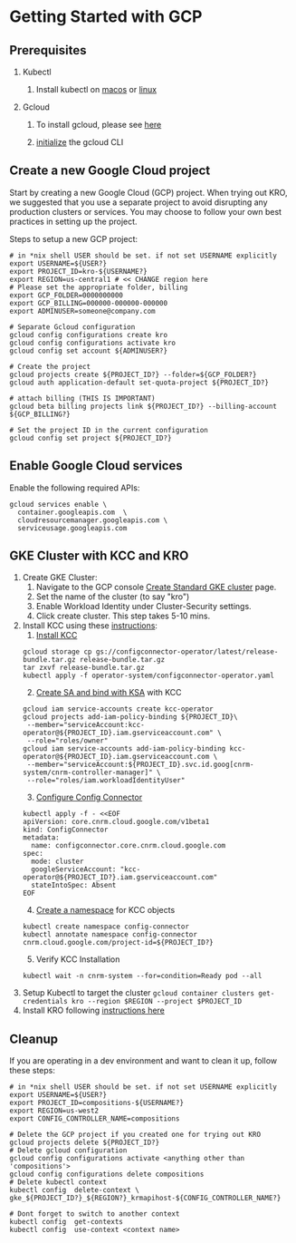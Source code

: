# Getting Started with GCP

## Prerequisites

1. Kubectl

   1. Install kubectl on [macos](https://kubernetes.io/docs/tasks/tools/install-kubectl-macos/) or [linux](https://kubernetes.io/docs/tasks/tools/install-kubectl-linux/) 

2. Gcloud

   1. To install gcloud, please see [here](https://cloud.google.com/sdk/docs/install)

   2. [initialize](https://cloud.google.com/sdk/docs/initializing) the gcloud CLI

## Create a new Google Cloud project

Start by creating a new Google Cloud (GCP) project. When trying out KRO, we suggested that you use a separate project to avoid disrupting any production clusters or services. You may choose to follow your own best practices in setting up the project.

Steps to setup a new GCP project: 

```
# in *nix shell USER should be set. if not set USERNAME explicitly
export USERNAME=${USER?}
export PROJECT_ID=kro-${USERNAME?} 
export REGION=us-central1 # << CHANGE region here 
# Please set the appropriate folder, billing
export GCP_FOLDER=0000000000
export GCP_BILLING=000000-000000-000000
export ADMINUSER=someone@company.com

# Separate Gcloud configuration
gcloud config configurations create kro
gcloud config configurations activate kro
gcloud config set account ${ADMINUSER?}

# Create the project
gcloud projects create ${PROJECT_ID?} --folder=${GCP_FOLDER?}
gcloud auth application-default set-quota-project ${PROJECT_ID?}

# attach billing (THIS IS IMPORTANT)
gcloud beta billing projects link ${PROJECT_ID?} --billing-account ${GCP_BILLING?}

# Set the project ID in the current configuration
gcloud config set project ${PROJECT_ID?}
```

## Enable Google Cloud services

Enable the following required APIs:

```
gcloud services enable \
  container.googleapis.com  \
  cloudresourcemanager.googleapis.com \
  serviceusage.googleapis.com
```

## GKE Cluster with KCC and KRO

1. Create GKE Cluster:
   1. Navigate to the GCP console [Create Standard GKE cluster](https://pantheon.corp.google.com/kubernetes/add) page.
   1.  Set the name of the cluster (to say "kro")
   1. Enable Workload Identity under Cluster-Security settings. 
   1. Click create cluster. This step takes 5-10 mins.
2. Install KCC using these [instructions](https://cloud.google.com/config-connector/docs/how-to/install-manually):
   1. [Install KCC](https://cloud.google.com/config-connector/docs/how-to/install-manually#installing_the_operator)  
   ```
   gcloud storage cp gs://configconnector-operator/latest/release-bundle.tar.gz release-bundle.tar.gz
   tar zxvf release-bundle.tar.gz
   kubectl apply -f operator-system/configconnector-operator.yaml
   ```
   2. [Create SA and bind with KSA](https://cloud.google.com/config-connector/docs/how-to/install-manually#identity) with KCC  
   ```
   gcloud iam service-accounts create kcc-operator
   gcloud projects add-iam-policy-binding ${PROJECT_ID}\
    --member="serviceAccount:kcc-operator@${PROJECT_ID}.iam.gserviceaccount.com" \
    --role="roles/owner"
   gcloud iam service-accounts add-iam-policy-binding kcc-operator@${PROJECT_ID}.iam.gserviceaccount.com \
    --member="serviceAccount:${PROJECT_ID}.svc.id.goog[cnrm-system/cnrm-controller-manager]" \
    --role="roles/iam.workloadIdentityUser"
   ```
   3. [Configure Config Connector](https://cloud.google.com/config-connector/docs/how-to/install-manually#addon-configuring)  
   ```
   kubectl apply -f - <<EOF
   apiVersion: core.cnrm.cloud.google.com/v1beta1
   kind: ConfigConnector
   metadata:
     name: configconnector.core.cnrm.cloud.google.com
   spec:
     mode: cluster
     googleServiceAccount: "kcc-operator@${PROJECT_ID?}.iam.gserviceaccount.com"
     stateIntoSpec: Absent
   EOF
   ```
   4. [Create a namespace](https://cloud.google.com/config-connector/docs/how-to/install-manually#specify) for KCC objects  
   ```
   kubectl create namespace config-connector
   kubectl annotate namespace config-connector cnrm.cloud.google.com/project-id=${PROJECT_ID?}
   ```
   5. Verify KCC Installation
   ```
   kubectl wait -n cnrm-system --for=condition=Ready pod --all
   ```
3. Setup Kubectl to target the cluster `gcloud container clusters get-credentials kro --region $REGION --project $PROJECT_ID`
4. Install KRO following [instructions here](https://kro.run/docs/getting-started/Installation/)

## Cleanup

If you are operating in a dev environment and want to clean it up, follow these steps:

```
# in *nix shell USER should be set. if not set USERNAME explicitly
export USERNAME=${USER?}
export PROJECT_ID=compositions-${USERNAME?}
export REGION=us-west2
export CONFIG_CONTROLLER_NAME=compositions

# Delete the GCP project if you created one for trying out KRO
gcloud projects delete ${PROJECT_ID?}
# Delete gcloud configuration
gcloud config configurations activate <anything other than 'compositions'>
gcloud config configurations delete compositions
# Delete kubectl context
kubectl config  delete-context \
gke_${PROJECT_ID?}_${REGION?}_krmapihost-${CONFIG_CONTROLLER_NAME?}

# Dont forget to switch to another context 
kubectl config  get-contexts
kubectl config  use-context <context name>
```
